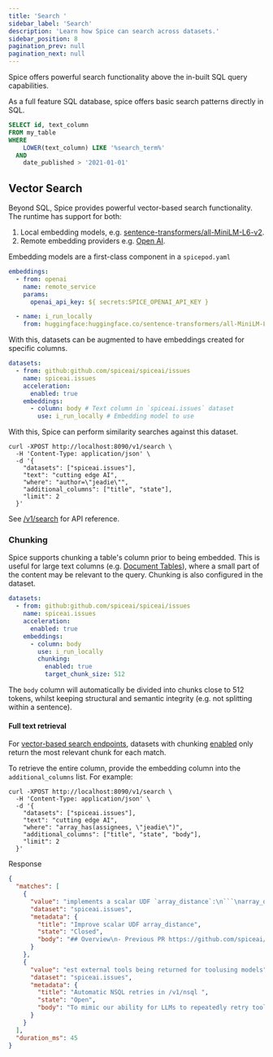 ```yaml
---
title: 'Search '
sidebar_label: 'Search'
description: 'Learn how Spice can search across datasets.'
sidebar_position: 8
pagination_prev: null
pagination_next: null
---
```


Spice offers powerful search functionality above the in-built SQL query capabilities.

As a full feature SQL database, spice offers basic search patterns directly in SQL.

```sql
SELECT id, text_column
FROM my_table
WHERE
    LOWER(text_column) LIKE '%search_term%'
  AND
    date_published > '2021-01-01'
```

## Vector Search

Beyond SQL, Spice provides powerful vector-based search functionality. The runtime has support for both:
  1. Local embedding models, e.g. [sentence-transformers/all-MiniLM-L6-v2](https://huggingface.co/sentence-transformers/all-MiniLM-L6-v2).
  2. Remote embedding providers e.g. [Open AI](https://platform.openai.com/docs/api-reference/embeddings/create).

Embedding models are a first-class component in a `spicepod.yaml`

```yaml
embeddings:
  - from: openai
    name: remote_service
    params:
      openai_api_key: ${ secrets:SPICE_OPENAI_API_KEY }

  - name: i_run_locally
    from: huggingface:huggingface.co/sentence-transformers/all-MiniLM-L6-v2
```

With this, datasets can be augmented to have embeddings created for specific columns.

```yaml
datasets:
  - from: github:github.com/spiceai/spiceai/issues
    name: spiceai.issues
    acceleration:
      enabled: true
    embeddings:
      - column: body # Text column in `spiceai.issues` dataset
        use: i_run_locally # Embedding model to use
```

With this, Spice can perform similarity searches against this dataset.

```shell
curl -XPOST http://localhost:8090/v1/search \
  -H 'Content-Type: application/json' \
  -d '{
    "datasets": ["spiceai.issues"],
    "text": "cutting edge AI",
    "where": "author=\"jeadie\"",
    "additional_columns": ["title", "state"],
    "limit": 2
  }'
```

See [/v1/search](/api/http/search) for API reference.

### Chunking

Spice supports chunking a table's column prior to being embedded. This is useful for large text columns (e.g. [Document Tables](/components/data-connectors/index.md#document-support)), where a small part of the content may be relevant to the query. Chunking is also configured in the dataset.

```yaml
datasets:
  - from: github:github.com/spiceai/spiceai/issues
    name: spiceai.issues
    acceleration:
      enabled: true
    embeddings:
      - column: body
        use: i_run_locally
        chunking:
          enabled: true
          target_chunk_size: 512
```

The `body` column will automatically be divided into chunks close to 512 tokens, whilst keeping structural and semantic integrity (e.g. not splitting within a sentence).

#### Full text retrieval

For [vector-based search endpoints](/api/http/search), datasets with chunking [enabled](/reference/spicepod/datasets.md) only return the most relevant chunk for each match.

To retrieve the entire column, provide the embedding column into the `additional_columns` list. For example:

```shell
curl -XPOST http://localhost:8090/v1/search \
  -H 'Content-Type: application/json' \
  -d '{
    "datasets": ["spiceai.issues"],
    "text": "cutting edge AI",
    "where": "array_has(assignees, \"jeadie\")",
    "additional_columns": ["title", "state", "body"],
    "limit": 2
  }'
```

Response
```json
{
  "matches": [
    {
      "value": "implements a scalar UDF `array_distance`:\n```\narray_distance(FixedSizeList[Float32], FixedSizeList[Float32])",
      "dataset": "spiceai.issues",
      "metadata": {
        "title": "Improve scalar UDF array_distance",
        "state": "Closed",
        "body": "## Overview\n- Previous PR https://github.com/spiceai/spiceai/pull/1601 implements a scalar UDF `array_distance`:\n```\narray_distance(FixedSizeList[Float32], FixedSizeList[Float32])\narray_distance(FixedSizeList[Float32], List[Float64])\n```\n\n### Changes\n - Improve using Native arrow function, e.g. `arrow_cast`, [`sub_checked`](https://arrow.apache.org/rust/arrow/array/trait.ArrowNativeTypeOp.html#tymethod.sub_checked)\n - Support a greater range of array types and numeric types\n - Possibly create a sub operator and UDF, e.g.\n\t- `FixedSizeList[Float32] - FixedSizeList[Float32]`\n\t- `Norm(FixedSizeList[Float32])`"
      }
    },
    {
      "value": "est external tools being returned for toolusing models",
      "dataset": "spiceai.issues",
      "metadata": {
        "title": "Automatic NSQL retries in /v1/nsql ",
        "state": "Open",
        "body": "To mimic our ability for LLMs to repeatedly retry tools based on errors, the `/v1/nsql`, which does not use this same paradigm, should retry internally.\n\nIf possible, improve the structured output to increase the likelihood of valid SQL in the response. Currently we just inforce JSON like this\n```json\n{\n  "sql": "SELECT ..."\n}\n```"
      }
    }
  ],
  "duration_ms": 45
}
```
